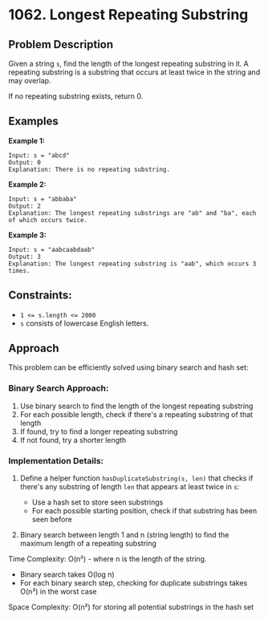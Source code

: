 # 1062. Longest Repeating Substring

## Problem Description

Given a string `s`, find the length of the longest repeating substring in it. A repeating substring is a substring that occurs at least twice in the string and may overlap.

If no repeating substring exists, return 0.

## Examples

**Example 1:**
```
Input: s = "abcd"
Output: 0
Explanation: There is no repeating substring.
```

**Example 2:**
```
Input: s = "abbaba"
Output: 2
Explanation: The longest repeating substrings are "ab" and "ba", each of which occurs twice.
```

**Example 3:**
```
Input: s = "aabcaabdaab"
Output: 3
Explanation: The longest repeating substring is "aab", which occurs 3 times.
```

## Constraints:
- `1 <= s.length <= 2000`
- `s` consists of lowercase English letters.

## Approach

This problem can be efficiently solved using binary search and hash set:

### Binary Search Approach:

1. Use binary search to find the length of the longest repeating substring
2. For each possible length, check if there's a repeating substring of that length
3. If found, try to find a longer repeating substring
4. If not found, try a shorter length

### Implementation Details:

1. Define a helper function `hasDuplicateSubstring(s, len)` that checks if there's any substring of length `len` that appears at least twice in `s`:
   - Use a hash set to store seen substrings
   - For each possible starting position, check if that substring has been seen before

2. Binary search between length 1 and n (string length) to find the maximum length of a repeating substring

Time Complexity: O(n²) - where n is the length of the string.
- Binary search takes O(log n)
- For each binary search step, checking for duplicate substrings takes O(n²) in the worst case

Space Complexity: O(n²) for storing all potential substrings in the hash set 